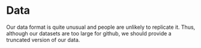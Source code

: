 # Data

Our data format is quite unusual and people are unlikely to replicate it. Thus, although our datasets are too large for github, we should provide a truncated version of our data.